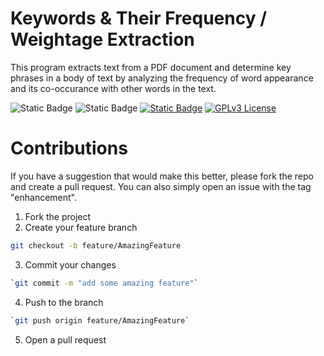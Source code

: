 # Keywords & Their Frequency / Weightage Extraction

This program extracts text from a PDF document and determine key phrases in a body of text by analyzing the frequency of word appearance and its co-occurance with other words in the text.

![Static Badge](https://img.shields.io/badge/Python-3.11.4-blue)
![Static Badge](https://img.shields.io/badge/PyPDF2-3.0.1-blue)
[![Static Badge](https://img.shields.io/badge/rakenltk-1.0.6-blue)](https://pypi.org/project/rake-nltk/)
[![GPLv3 License](https://img.shields.io/badge/License-GPL%20v3-yellow.svg)](https://opensource.org/licenses/)

# Contributions

If you have a suggestion that would make this better, please fork the repo and create a pull request. You can also simply open an issue with the tag "enhancement".

1. Fork the project
2. Create your feature branch
```sh
git checkout -b feature/AmazingFeature
```
3. Commit your changes
```sh
`git commit -m "add some amazing feature"`
```
4. Push to the branch 
```sh
`git push origin feature/AmazingFeature`
```
5. Open a pull request